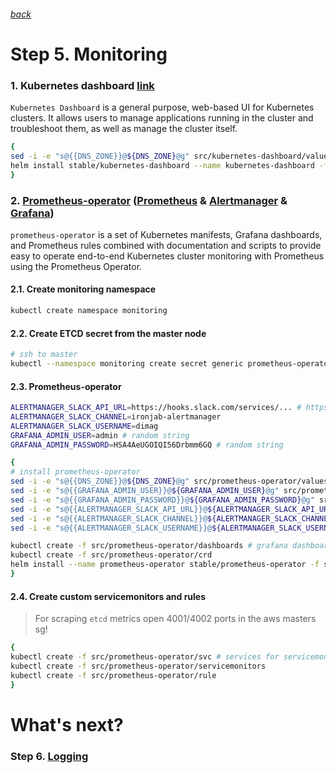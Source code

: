 ###### [back](http://54.152.51.78:10080/ironjab/it-k8s/src/master/docs/step4.md)

# Step 5. Monitoring

### 1. Kubernetes dashboard [link](https://github.com/kubernetes/dashboard)
`Kubernetes Dashboard` is a general purpose, web-based UI for Kubernetes clusters. It allows users to manage applications running in the cluster and troubleshoot them, as well as manage the cluster itself.

```sh
{
sed -i -e "s@{{DNS_ZONE}}@${DNS_ZONE}@g" src/kubernetes-dashboard/values.yaml
helm install stable/kubernetes-dashboard --name kubernetes-dashboard -f src/kubernetes-dashboard/values.yaml --namespace kube-system
}
```

### 2. [Prometheus-operator](https://github.com/helm/charts/tree/master/stable/prometheus-operator) ([Prometheus](https://prometheus.io/) & [Alertmanager](https://prometheus.io/docs/alerting/alertmanager/) & [Grafana](https://grafana.com/))
`prometheus-operator` is a set of Kubernetes manifests, Grafana dashboards, and Prometheus rules combined with documentation and scripts to provide easy to operate end-to-end Kubernetes cluster monitoring with Prometheus using the Prometheus Operator.

#### 2.1. Create monitoring namespace
```sh
kubectl create namespace monitoring
```

<!-- #### 2.3. Create PodSecurityPolicy
```sh
kubectl apply -f src/prometheus-operator/prev/psp.yaml
``` -->

#### 2.2. Create ETCD secret from the master node
```sh
# ssh to master
kubectl --namespace monitoring create secret generic prometheus-operator-etcd --from-file=ca=/etc/kubernetes/pki/kube-apiserver/etcd-ca.crt --from-file=cert=/etc/kubernetes/pki/kube-apiserver/etcd-client.crt --from-file=key=/etc/kubernetes/pki/kube-apiserver/etcd-client.key
```



#### 2.3. Prometheus-operator
```sh
ALERTMANAGER_SLACK_API_URL=https://hooks.slack.com/services/... # https://api.slack.com/apps
ALERTMANAGER_SLACK_CHANNEL=ironjab-alertmanager
ALERTMANAGER_SLACK_USERNAME=dimag
GRAFANA_ADMIN_USER=admin # random string
GRAFANA_ADMIN_PASSWORD=HSA4AeUGOIQI56Drbmm6GQ # random string

{
# install prometheus-operator
sed -i -e "s@{{DNS_ZONE}}@${DNS_ZONE}@g" src/prometheus-operator/values.yaml
sed -i -e "s@{{GRAFANA_ADMIN_USER}}@${GRAFANA_ADMIN_USER}@g" src/prometheus-operator/values.yaml
sed -i -e "s@{{GRAFANA_ADMIN_PASSWORD}}@${GRAFANA_ADMIN_PASSWORD}@g" src/prometheus-operator/values.yaml
sed -i -e "s@{{ALERTMANAGER_SLACK_API_URL}}@${ALERTMANAGER_SLACK_API_URL}@g" src/prometheus-operator/values.yaml
sed -i -e "s@{{ALERTMANAGER_SLACK_CHANNEL}}@${ALERTMANAGER_SLACK_CHANNEL}@g" src/prometheus-operator/values.yaml
sed -i -e "s@{{ALERTMANAGER_SLACK_USERNAME}}@${ALERTMANAGER_SLACK_USERNAME}@g" src/prometheus-operator/values.yaml

kubectl create -f src/prometheus-operator/dashboards # grafana dashboards
kubectl create -f src/prometheus-operator/crd
helm install --name prometheus-operator stable/prometheus-operator -f src/prometheus-operator/values.yaml --namespace monitoring
}
```

#### 2.4. Create custom servicemonitors and rules
> For scraping `etcd` metrics open 4001/4002 ports in the aws masters sg!

```sh
{
kubectl create -f src/prometheus-operator/svc # services for servicemonitors
kubectl create -f src/prometheus-operator/servicemonitors
kubectl create -f src/prometheus-operator/rule
}
```

# What's next?

### Step 6. [Logging](http://54.152.51.78:10080/ironjab/it-k8s/src/master/docs/step6.md)
